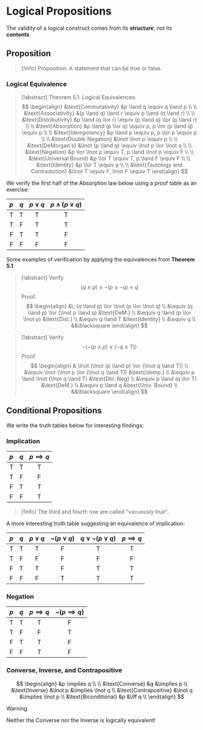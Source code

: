# Logical Propositions

The validity of a logical construct comes from its **structure**, not its **contents**.

## Proposition

> [!info] Proposition:
> A statement that can be true or false.

### Logical Equivalence

> [!abstract] Theorem 5.1: Logical Equivalences.
> $$
> \begin{align}
> &\text{Commutativity} &p \land q \equiv q \land p \\ \\
> &\text{Associativity} &(p \land q) \land r \equiv p \land (q \land r) \\ \\
> &\text{Distributivity} &p \land (q \lor r) \equiv (p \land q) \lor (p \land r) \\ \\
> &\text{Absorption} &p \land (p \lor q) \equiv p, p \lor (p \land q) \equiv p \\ \\
> &\text{Idempotency} &p \land p \equiv p, p \lor p \equiv p \\ \\
> &\text{Double Negation} &\lnot \lnot p \equiv p \\ \\
> &\text{DeMorgan's} &\lnot (p \land q) \equiv \lnot p \lor \lnot q \\ \\
> &\text{Negation} &p \lor \lnot p \equiv T, p \land \lnot p \equiv F \\ \\
> &\text{Universal Bound} &p \lor T \equiv T, p \land F \equiv F \\ \\
> &\text{Identity} &p \lor T \equiv p \\ \\
> &\text{Tautology and Contradiction} &\lnot T \equiv F, \lnot F \equiv T
> \end{align}
> $$

We verify the first half of the Absorption law below using a proof table as an exercise:

| $p$ | $q$ | $p \lor q$ | $p \land (p \lor q)$|
| :-: | :-: |:----------:|:-------------------:|
| T   | T   | T          | T                   |
| T   | F   | T          | T                   |
| F   | T   | T          | F                   |
| F   | F   | F          | F                   |

Some examples of verification by applying the equivalences from **Theorem 5.1**

> [!abstract] Verify
> $$
> (q \land p) \lor \lnot (p \lor \lnot q) \equiv q
> $$
> Proof.
> $$
> \begin{align}
> &\; (q \land p) \lor \lnot (p \lor \lnot q) \\
> &\equiv (q \land p) \lor (\lnot p \land q) &\text{DeM.} \\
> &\equiv q \land (p \lor \lnot p) &\text{Dist.} \\
> &\equiv q \land T &\text{Identity} \\
> &\equiv q \\
> &&\blacksquare
> \end{align}
> $$

> [!abstract] Verify
> $$
> \lnot (\lnot (p \land p) \lor (\lnot q \land T))
> $$
>Proof.
>$$
>\begin{align}
>& \lnot (\lnot (p \land p) \lor (\lnot q \land T)) \\
>&\equiv \lnot (\lnot p \lor (\lnot q \land T)) &\text{Idemp.} \\
>&\equiv p \land \lnot (\lnot q \land T) &\text{Dbl. Neg} \\
>&\equiv p \land (q \lor T) &\text{DeM.} \\
>&\equiv p \land q &\text{Univ. Bound} \\
>&&\blacksquare
>\end{align}
>$$

## Conditional Propositions

We write the truth tables below for interesting findings:

### Implication

| $p$ | $q$ | $p \implies q$ |
| :-: | :-: | :------------: |
| T   | T   | T              |
| T   | F   | F              |
| F   | T   | T              |
| F   | F   | T              |

> [!info] The third and fourth row are called "vacuously true".

A more interesting truth table suggesting an equivalence of implication:

| $p$ | $q$ | $p \lor q$ | $\lnot (p \lor q)$ | $q \lor \lnot (p \lor q)$ | $p \implies q$ |
| :-: | :-: | :--------: | :----------------: | :-----------------------: | :------------: |
| T   | T   | T          | F                  | T                         | T              |
| T   | F   | F          | F                  | F                         | F              |
| F   | T   | T          | F                  | T                         | T              |
| F   | F   | F          | T                  | T                         | T              |

### Negation

| $p$ | $q$ | $p \implies q$ | $\lnot (p \implies q)$ |
| :-: | :-: | :------------: | :--------------------: |
| T   | T   | T              | F                      |
| T   | F   | F              | T                      |
| F   | T   | T              | F                      |
| F   | F   | T              | F                      |

### Converse, Inverse, and Contrapositive


$$
\begin{align}
&p \implies q \\ \\
&\text{Converse} &q &\implies p \\
&\text{Inverse} &\lnot p &\implies \lnot q \\
&\text{Contrapositive} &\lnot q &\implies \lnot p \\
&\text{Biconditional} &p &\iff q \\
\end{align}
$$

> [!warning]
> Neither the Converse nor the Inverse is logically equivalent!